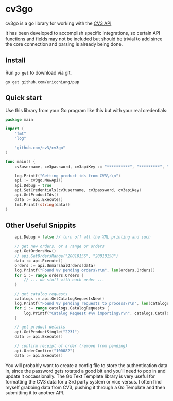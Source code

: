 # cv3go

cv3go is a go library for working with the [CV3 API](http://www.commercev3.com)

It has been developed to accomplish specific integrations, so certain API functions and fields
may not be included but should be trivial to add since the core connection and parsing is already
being done.

## Install

Run `go get` to download via git.

	go get github.com/ericchiang/pup

## Quick start

Use this library from your Go program like this but with your real credentials:

```go
package main

import (
	"fmt"
	"log"

	"github.com/cv3/cv3go"
)

func main() {
	cv3username, cv3password, cv3apiKey := "**********", "*********", "***********"

	log.Printf("Getting product ids from CV3\r\n")
	api := cv3go.NewApi()
	api.Debug = true
	api.SetCredentials(cv3username, cv3password, cv3apiKey)
	api.GetProductIds()
	data := api.Execute()
	fmt.Printf(string(data))
}
```

## Other Useful Snippits 

```go
	api.Debug = false // turn off all the XML printing and such
```

```go
	// get new orders, or a range or orders
	api.GetOrdersNew()
	// api.GetOrdersRange("20010156", "20010158")
	data := api.Execute()
	orders := api.UnmarshalOrders(data)
	log.Printf("Found %v pending orders\r\n", len(orders.Orders))
	for i := range orders.Orders {
		// ... do stuff with each order ...
	} 
```

```go
	// get catalog requests
	catalogs := api.GetCatalogRequestsNew()
	log.Printf("Found %v pending requests to process\r\n", len(catalogs.CatalogRequests))
	for i := range catalogs.CatalogRequests {
		log.Printf("Catalog Request #%v importing\r\n", catalogs.CatalogRequests[i].CatalogId)
	}
```


```go
	// get product details
	api.GetProductSingle("2231")
	data := api.Execute()
```

```go
	// confirm receipt of order (remove from pending)
	api.OrderConfirm("100082")
	data := api.Execute()
```

You will probably want to create a config file to store the authentication data in, since the password gets rotated a good bit and you'll need to pop in and update it occassionally. The Go Text Template library is very useful for formatting the CV3 data for a 3rd party system or vice versus. I often find myself grabbing data from CV3, pushing it through a Go Template and then submitting it to another API.